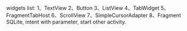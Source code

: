 widgets list:
1、TextView
2、Button
3、ListView
4、TabWidget
5、FragmentTabHost
6、ScrollView
7、SimpleCursorAdapter
8、Fragment
SQLite, intent with parameter, start other activity.
